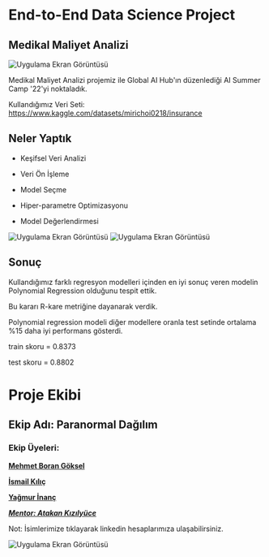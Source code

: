 # End-to-End Data Science Project
## Medikal Maliyet Analizi




![Uygulama Ekran Görüntüsü](https://i.hizliresim.com/2h5l41p.png)

  Medikal Maliyet Analizi projemiz ile Global AI Hub'ın düzenlediği AI Summer Camp '22'yi noktaladık.

Kullandığımız Veri Seti: https://www.kaggle.com/datasets/mirichoi0218/insurance
## Neler Yaptık

- Keşifsel Veri Analizi

- Veri Ön İşleme

- Model Seçme

- Hiper-parametre Optimizasyonu

- Model Değerlendirmesi


![Uygulama Ekran Görüntüsü](https://i.hizliresim.com/100e5r3.png)
![Uygulama Ekran Görüntüsü](https://i.hizliresim.com/4jk8jhu.png)

  
## Sonuç

Kullandığımız farklı regresyon modelleri içinden en iyi sonuç veren modelin Polynomial Regression olduğunu tespit ettik. 

Bu kararı R-kare metriğine dayanarak verdik. 

Polynomial regression modeli diğer modellere oranla test setinde ortalama %15 daha iyi performans gösterdi.

train skoru = 0.8373

test skoru = 0.8802
  
# Proje Ekibi
## Ekip Adı: Paranormal Dağılım 
### Ekip Üyeleri:

[__Mehmet Boran Göksel__](https://www.linkedin.com/in/mgoksel/)

[__İsmail Kılıç__](https://www.linkedin.com/in/ismail-kilic/)

[__Yağmur İnanç__](https://www.linkedin.com/in/yagmurinanc/)

[___Mentor: Atakan Kızılyüce___](https://www.linkedin.com/in/atakankizilyuce/)


Not: İsimlerimize tıklayarak linkedin hesaplarımıza ulaşabilirsiniz.

![Uygulama Ekran Görüntüsü](https://i.hizliresim.com/pzoodip.jpg)






  